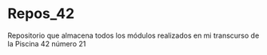 # Repos_42
Repositorio que almacena todos los módulos realizados en mi transcurso de la Piscina 42 número 21
